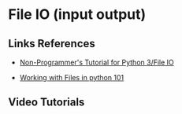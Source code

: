 # File IO (input output)



## Links References

- [Non-Programmer's Tutorial for Python 3/File IO](https://en.wikibooks.org/wiki/Non-Programmer%27s_Tutorial_for_Python_3/File_IO)

- [Working with Files in python 101](https://python101.pythonlibrary.org/chapter8_file_io.html)


## Video Tutorials


